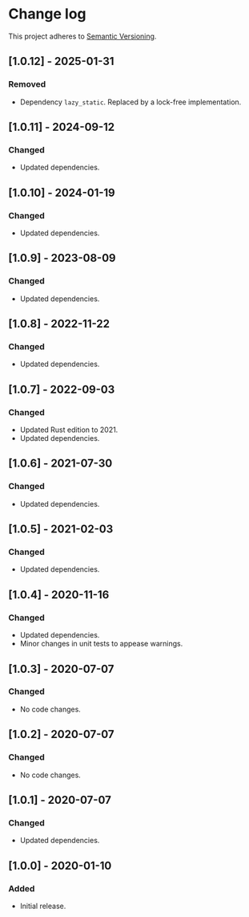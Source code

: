 # Change log

This project adheres to [Semantic Versioning](https://semver.org/spec/v2.0.0.html).

## [1.0.12] - 2025-01-31

### Removed

- Dependency `lazy_static`. Replaced by a lock-free implementation.

## [1.0.11] - 2024-09-12

### Changed

- Updated dependencies.

## [1.0.10] - 2024-01-19

### Changed

- Updated dependencies.

## [1.0.9] - 2023-08-09

### Changed

- Updated dependencies.

## [1.0.8] - 2022-11-22

### Changed

- Updated dependencies.

## [1.0.7] - 2022-09-03

### Changed

- Updated Rust edition to 2021.
- Updated dependencies.

## [1.0.6] - 2021-07-30

### Changed

- Updated dependencies.

## [1.0.5] - 2021-02-03

### Changed

- Updated dependencies.

## [1.0.4] - 2020-11-16

### Changed

- Updated dependencies.
- Minor changes in unit tests to appease warnings.

## [1.0.3] - 2020-07-07

### Changed

- No code changes.

## [1.0.2] - 2020-07-07

### Changed

- No code changes.

## [1.0.1] - 2020-07-07

### Changed

- Updated dependencies.

## [1.0.0] - 2020-01-10

### Added

- Initial release.
